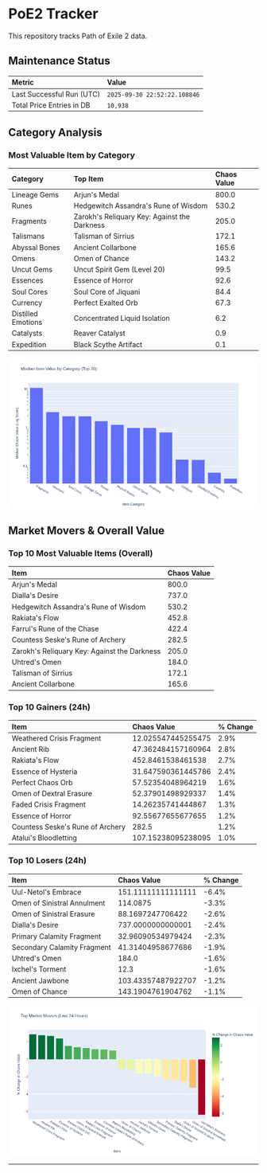 # PoE2 Tracker

This repository tracks Path of Exile 2 data.

## Maintenance Status

<!-- START_MAINTENANCE -->
| Metric | Value |
|:---|:---|
| Last Successful Run (UTC) | `2025-09-30 22:52:22.108846` |
| Total Price Entries in DB | `10,938` |

<!-- END_MAINTENANCE -->

## Category Analysis

<!-- START_CATEGORY_ANALYSIS -->
### Most Valuable Item by Category
| Category | Top Item | Chaos Value |
| :--- | :--- | :--- |
| Lineage Gems | Arjun's Medal | 800.0 |
| Runes | Hedgewitch Assandra's Rune of Wisdom | 530.2 |
| Fragments | Zarokh's Reliquary Key: Against the Darkness | 205.0 |
| Talismans | Talisman of Sirrius | 172.1 |
| Abyssal Bones | Ancient Collarbone | 165.6 |
| Omens | Omen of Chance | 143.2 |
| Uncut Gems | Uncut Spirit Gem (Level 20) | 99.5 |
| Essences | Essence of Horror | 92.6 |
| Soul Cores | Soul Core of Jiquani | 84.4 |
| Currency | Perfect Exalted Orb | 67.3 |
| Distilled Emotions | Concentrated Liquid Isolation | 6.2 |
| Catalysts | Reaver Catalyst | 0.9 |
| Expedition | Black Scythe Artifact | 0.1 |


![Category Analysis Chart](charts/category_analysis.png)
<!-- END_CATEGORY_ANALYSIS -->

## Market Movers & Overall Value

<!-- START_ANALYSIS -->
### Top 10 Most Valuable Items (Overall)
| Item | Chaos Value |
| :--- | :--- |
| Arjun's Medal | 800.0 |
| Dialla's Desire | 737.0 |
| Hedgewitch Assandra's Rune of Wisdom | 530.2 |
| Rakiata's Flow | 452.8 |
| Farrul's Rune of the Chase | 422.4 |
| Countess Seske's Rune of Archery | 282.5 |
| Zarokh's Reliquary Key: Against the Darkness | 205.0 |
| Uhtred's Omen | 184.0 |
| Talisman of Sirrius | 172.1 |
| Ancient Collarbone | 165.6 |

### Top 10 Gainers (24h)
| Item | Chaos Value | % Change |
| :--- | :--- | :--- |
| Weathered Crisis Fragment | 12.025547445255475 | 2.9% |
| Ancient Rib | 47.362484157160964 | 2.8% |
| Rakiata's Flow | 452.8461538461538 | 2.7% |
| Essence of Hysteria | 31.647590361445786 | 2.4% |
| Perfect Chaos Orb | 57.52354048964219 | 1.6% |
| Omen of Dextral Erasure | 52.37901498929337 | 1.4% |
| Faded Crisis Fragment | 14.26235741444867 | 1.3% |
| Essence of Horror | 92.55677655677655 | 1.2% |
| Countess Seske's Rune of Archery | 282.5 | 1.2% |
| Atalui's Bloodletting | 107.15238095238095 | 1.0% |

### Top 10 Losers (24h)
| Item | Chaos Value | % Change |
| :--- | :--- | :--- |
| Uul-Netol's Embrace | 151.11111111111111 | -6.4% |
| Omen of Sinistral Annulment | 114.0875 | -3.3% |
| Omen of Sinistral Erasure | 88.1697247706422 | -2.6% |
| Dialla's Desire | 737.0000000000001 | -2.4% |
| Primary Calamity Fragment | 32.96090534979424 | -2.3% |
| Secondary Calamity Fragment | 41.31404958677686 | -1.9% |
| Uhtred's Omen | 184.0 | -1.6% |
| Ixchel's Torment | 12.3 | -1.6% |
| Ancient Jawbone | 103.43357487922707 | -1.2% |
| Omen of Chance | 143.1904761904762 | -1.1% |


![Market Movers Chart](charts/market_movers.png)
<!-- END_ANALYSIS -->

---
